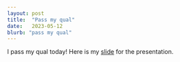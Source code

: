 ```yaml
---
layout: post
title:  "Pass my qual"
date:   2023-05-12
blurb: "pass my qual"
---
```


I pass my qual today! Here is my [slide](assets/slides/Qualifying_Exam_PPT.pdf) for the presentation.
